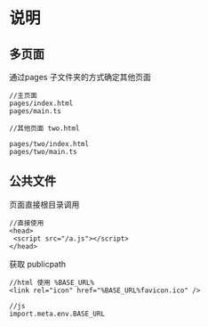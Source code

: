 # 说明

## 多页面

通过pages 子文件夹的方式确定其他页面

```
//主页面
pages/index.html
pages/main.ts

//其他页面 two.html

pages/two/index.html
pages/two/main.ts

```

## 公共文件

页面直接根目录调用

```
//直接使用
<head>
 <script src="/a.js"></script>
</head>
```

获取 publicpath

```
//html 使用 %BASE_URL%
<link rel="icon" href="%BASE_URL%favicon.ico" />

//js
import.meta.env.BASE_URL


```
